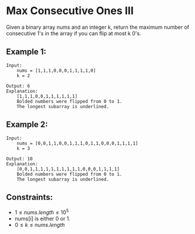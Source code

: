 # Max Consecutive Ones III

Given a binary array nums and an integer k, return the maximum number of  
consecutive 1's in the array if you can flip at most k 0's.

 

## Example 1:

    Input: 
        nums = [1,1,1,0,0,0,1,1,1,1,0]
        k = 2

    Output: 6
    Explanation: 
        [1,1,1,0,0,1,1,1,1,1,1]
        Bolded numbers were flipped from 0 to 1. 
        The longest subarray is underlined.

## Example 2:

    Input: 
        nums = [0,0,1,1,0,0,1,1,1,0,1,1,0,0,0,1,1,1,1]
        k = 3

    Output: 10
    Explanation: 
        [0,0,1,1,1,1,1,1,1,1,1,1,0,0,0,1,1,1,1]
        Bolded numbers were flipped from 0 to 1. 
        The longest subarray is underlined.

 

## Constraints:

* $1 \le nums.length \le 10^5$
* nums[i] is either 0 or 1.
* $0 \le k \le nums.length$

